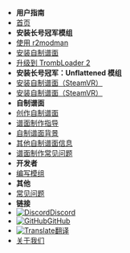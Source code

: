 - **用户指南**
- [首页](./)
- **安装长号冠军模组**
- [使用 r2modman](installing-r2modman)
- [安装自制谱面](installing-songs)
- [升级到 TrombLoader 2](migrating-to-v2)
- **安装长号冠军：Unflattened 模组**
- [安装自制谱面（SteamVR）](installing-songs-steamvr)
- [安装自制谱面（SteamVR）](installing-songs-quest)
- **自制谱面**
- [创作自制谱面](creating-charts)
- [谱面制作指导](charting-guidelines)
- [自制谱面背景](chart-backgrounds)
- [其他自制谱面信息](misc-charting-info)
- [谱面制作常见问题](chart-troubleshooting)
- **开发者**
- [编写模组](writing-mods)
- **其他**
- [常见问题](faq)
- **链接**
- [![Discord](https://icongr.am/simple/discord.svg?colored&size=16)Discord](https://discord.gg/KVzKRsbetJ)
- [![GitHub](https://icongr.am/simple/github.svg?color=808080&size=16)GitHub](https://github.com/tc-mods/TromboneChampModdingWiki)
- [![Translate](https://icongr.am/material/translate.svg?color=808080&size=16)翻译](https://crowdin.com/project/trombone-champ-modding-wiki)
- [关于我们](about)
